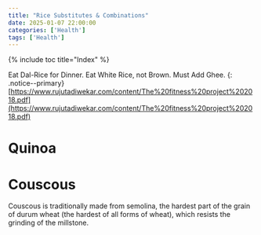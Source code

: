 ```yaml
---
title: "Rice Substitutes & Combinations"
date: 2025-01-07 22:00:00
categories: ['Health']
tags: ['Health']
---
```

{% include toc title="Index" %}

Eat Dal-Rice for Dinner. Eat White Rice, not Brown. Must Add Ghee. 
{: .notice--primary}
[https://www.rujutadiwekar.com/content/The%20fitness%20project%202018.pdf](https://www.rujutadiwekar.com/content/The%20fitness%20project%202018.pdf)


# Quinoa

# Couscous
Couscous is traditionally made from semolina, the hardest part of the grain of 
durum wheat (the hardest of all forms of wheat), which resists the grinding of the millstone.

